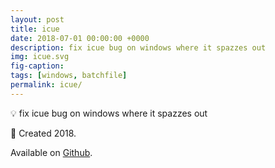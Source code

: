 ```yaml
---
layout: post
title: icue
date: 2018-07-01 00:00:00 +0000
description: fix icue bug on windows where it spazzes out
img: icue.svg
fig-caption: 
tags: [windows, batchfile]
permalink: icue/
---
```


💡 fix icue bug on windows where it spazzes out

🚦 Created 2018.

Available on <i class="fa fa-github" aria-hidden="true"></i> <a href="https://insanj.github.io/icue/">Github</a>.




